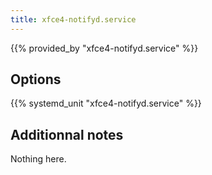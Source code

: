 ```yaml
---
title: xfce4-notifyd.service
---
```


{{% provided_by "xfce4-notifyd.service" %}}

## Options

{{% systemd_unit "xfce4-notifyd.service" %}}

## Additionnal notes

Nothing here.